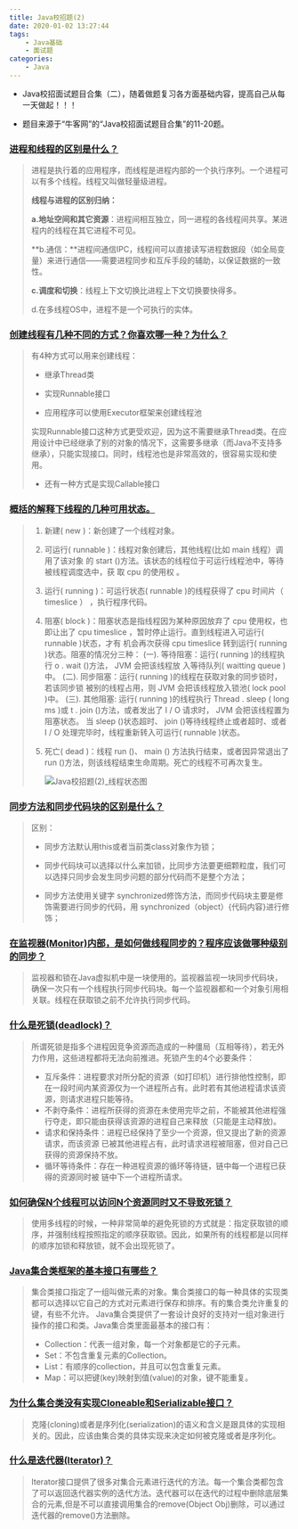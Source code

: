 ```yaml
---
title: Java校招题(2)
date: 2020-01-02 13:27:44
tags:
	- Java基础
	- 面试题
categories:
	- Java
---
```


* Java校招面试题目合集（二），随着做题复习各方面基础内容，提高自己从每一天做起！！！

* 题目来源于“牛客网”的“Java校招面试题目合集”的11-20题。

  

<!-- more -->

### [进程和线程的区别是什么？]( https://www.nowcoder.com/ta/review-java/review?tpId=31&tqId=21069&query=&asc=true&order=&page=11 ) 

> 进程是执行着的应用程序，而线程是进程内部的一个执行序列。一个进程可以有多个线程。线程又叫做轻量级进程。
>
> **线程与进程的区别归纳：**
>
> **a.地址空间和其它资源**：进程间相互独立，同一进程的各线程间共享。某进程内的线程在其它进程不可见。
>
> **b.通信：**进程间通信IPC，线程间可以直接读写进程数据段（如全局变量）来进行通信——需要进程同步和互斥手段的辅助，以保证数据的一致性。
>
> **c.调度和切换**：线程上下文切换比进程上下文切换要快得多。
>
> d.在多线程OS中，进程不是一个可执行的实体。

### [创建线程有几种不同的方式？你喜欢哪一种？为什么？]( https://www.nowcoder.com/ta/review-java/review?page=12 )

> 有4种方式可以用来创建线程：
>
> * 继承Thread类
>
> * 实现Runnable接口
>
> * 应用程序可以使用Executor框架来创建线程池
>
> 实现Runnable接口这种方式更受欢迎，因为这不需要继承Thread类。在应用设计中已经继承了别的对象的情况下，这需要多继承（而Java不支持多继承），只能实现接口。同时，线程池也是非常高效的，很容易实现和使用。 
>
> * 还有一种方式是实现Callable接口

### [概括的解释下线程的几种可用状态。]( https://www.nowcoder.com/ta/review-java/review?page=13 )

> 1. 新建( new )：新创建了一个线程对象。
>
> 2. 可运行( runnable )：线程对象创建后，其他线程(比如 main 线程）调用了该对象 的 start ()方法。该状态的线程位于可运行线程池中，等待被线程调度选中，获 取 cpu 的使用权 。
>
> 3. 运行( running )：可运行状态( runnable )的线程获得了 cpu 时间片（ timeslice ） ，执行程序代码。
>
> 4. 阻塞( block )：阻塞状态是指线程因为某种原因放弃了 cpu 使用权，也即让出了 cpu timeslice ，暂时停止运行。直到线程进入可运行( runnable )状态，才有 机会再次获得 cpu timeslice 转到运行( running )状态。阻塞的情况分三种：
>   (一). 等待阻塞：运行( running )的线程执行 o . wait ()方法， JVM 会把该线程放 入等待队列( waitting queue )中。
>   (二). 同步阻塞：运行( running )的线程在获取对象的同步锁时，若该同步锁 被别的线程占用，则 JVM 会把该线程放入锁池( lock pool )中。
>   (三). 其他阻塞: 运行( running )的线程执行 Thread . sleep ( long ms )或 t . join ()方法，或者发出了 I / O 请求时， JVM 会把该线程置为阻塞状态。            当 sleep ()状态超时、 join ()等待线程终止或者超时、或者 I / O 处理完毕时，线程重新转入可运行( runnable )状态。
>
> 5. 死亡( dead )：线程 run ()、 main () 方法执行结束，或者因异常退出了 run ()方法，则该线程结束生命周期。死亡的线程不可再次复生。
>
>    ![Java校招题(2)_线程状态图](http://black-dong.oss-cn-beijing.aliyuncs.com/blog/Java%E6%A0%A1%E6%8B%9B%E9%A2%98(2)_%E7%BA%BF%E7%A8%8B%E7%8A%B6%E6%80%81%E5%9B%BE.png)

### [同步方法和同步代码块的区别是什么？]( https://www.nowcoder.com/ta/review-java/review?query=&asc=true&order=&page=14 )

> 区别：
>
> * 同步方法默认用this或者当前类class对象作为锁；
>
> * 同步代码块可以选择以什么来加锁，比同步方法要更细颗粒度，我们可以选择只同步会发生同步问题的部分代码而不是整个方法；
>
> * 同步方法使用关键字 synchronized修饰方法，而同步代码块主要是修饰需要进行同步的代码，用  synchronized（object）{代码内容}进行修饰；

### [在监视器(Monitor)内部，是如何做线程同步的？程序应该做哪种级别的同步？](  https://www.nowcoder.com/ta/review-java/review?query=&asc=true&order=&page=15 )

>  监视器和锁在Java虚拟机中是一块使用的。监视器监视一块同步代码块，确保一次只有一个线程执行同步代码块。每一个监视器都和一个对象引用相关联。线程在获取锁之前不允许执行同步代码。 

### [ 什么是死锁(deadlock)？ ]( https://www.nowcoder.com/ta/review-java/review?query=&asc=true&order=&page=16 )

>所谓死锁是指多个进程因竞争资源而造成的一种僵局（互相等待），若无外力作用，这些进程都将无法向前推进。死锁产生的4个必要条件：
>
>- 互斥条件：进程要求对所分配的资源（如打印机）进行排他性控制，即在一段时间内某资源仅为一个进程所占有。此时若有其他进程请求该资源，则请求进程只能等待。
>- 不剥夺条件：进程所获得的资源在未使用完毕之前，不能被其他进程强行夺走，即只能由获得该资源的进程自己来释放（只能是主动释放)。
>- 请求和保持条件：进程已经保持了至少一个资源，但又提出了新的资源请求，而该资源 已被其他进程占有，此时请求进程被阻塞，但对自己已获得的资源保持不放。
>- 循环等待条件：存在一种进程资源的循环等待链，链中每一个进程已获得的资源同时被 链中下一个进程所请求。

### [如何确保N个线程可以访问N个资源同时又不导致死锁？]( https://www.nowcoder.com/ta/review-java/review?query=&asc=true&order=&page=17 )

> 使用多线程的时候，一种非常简单的避免死锁的方式就是：指定获取锁的顺序，并强制线程按照指定的顺序获取锁。因此，如果所有的线程都是以同样的顺序加锁和释放锁，就不会出现死锁了。 

### [Java集合类框架的基本接口有哪些？]( https://www.nowcoder.com/ta/review-java/review?query=&asc=true&order=&page=18 )

>  集合类接口指定了一组叫做元素的对象。集合类接口的每一种具体的实现类都可以选择以它自己的方式对元素进行保存和排序。有的集合类允许重复的键，有些不允许。
> Java集合类提供了一套设计良好的支持对一组对象进行操作的接口和类。Java集合类里面最基本的接口有：
>
> * Collection：代表一组对象，每一个对象都是它的子元素。
> * Set：不包含重复元素的Collection。
> * List：有顺序的collection，并且可以包含重复元素。
> * Map：可以把键(key)映射到值(value)的对象，键不能重复。 

### [为什么集合类没有实现Cloneable和Serializable接口？]( https://www.nowcoder.com/ta/review-java/review?query=&asc=true&order=&page=19 )

> 克隆(cloning)或者是序列化(serialization)的语义和含义是跟具体的实现相关的。因此，应该由集合类的具体实现来决定如何被克隆或者是序列化。

### [什么是迭代器(Iterator)？]( https://www.nowcoder.com/ta/review-java/review?query=&asc=true&order=&page=20 )

> Iterator接口提供了很多对集合元素进行迭代的方法。每一个集合类都包含了可以返回迭代器实例的迭代方法。迭代器可以在迭代的过程中删除底层集合的元素,但是不可以直接调用集合的remove(Object Obj)删除，可以通过迭代器的remove()方法删除。


